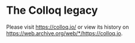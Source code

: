 # The Colloq legacy

Please visit https://colloq.io/ or view its history on https://web.archive.org/web/*/https://colloq.io.
